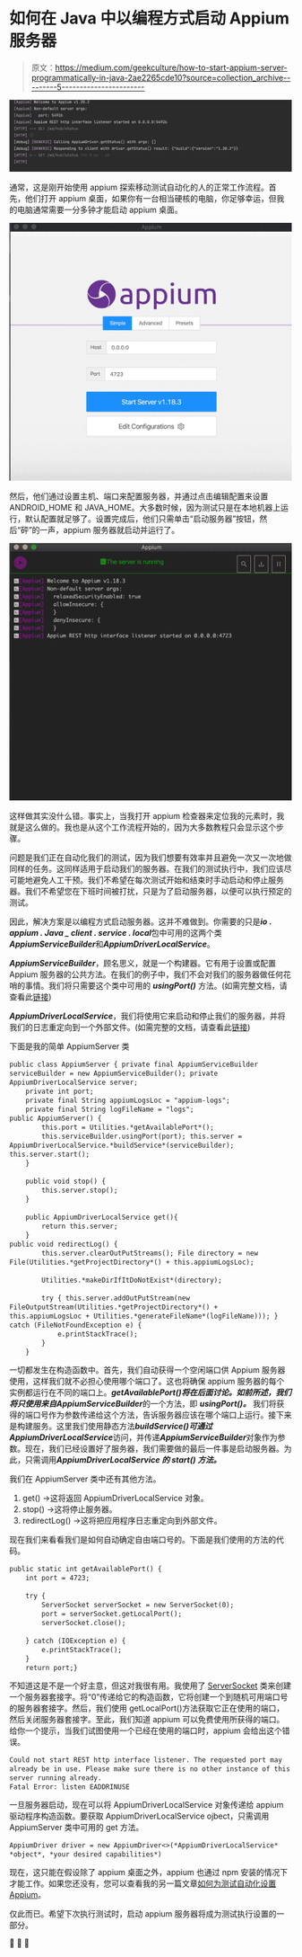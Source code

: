 # 如何在 Java 中以编程方式启动 Appium 服务器

> 原文：<https://medium.com/geekculture/how-to-start-appium-server-programmatically-in-java-2ae2265cde10?source=collection_archive---------5----------------------->

![](img/e9e0ae5327cb16286fe19480e44b4bfb.png)

通常，这是刚开始使用 appium 探索移动测试自动化的人的正常工作流程。首先，他们打开 appium 桌面，如果你有一台相当硬核的电脑，你足够幸运，但我的电脑通常需要一分多钟才能启动 appium 桌面。

![](img/450f77e723c22c7ae8a7367465d5b356.png)

然后，他们通过设置主机、端口来配置服务器，并通过点击编辑配置来设置 ANDROID_HOME 和 JAVA_HOME。大多数时候，因为测试只是在本地机器上运行，默认配置就足够了。设置完成后，他们只需单击“启动服务器”按钮，然后“砰”的一声，appium 服务器就启动并运行了。

![](img/974925ad10c6b924fd0367e761d83006.png)

这样做其实没什么错。事实上，当我打开 appium 检查器来定位我的元素时，我就是这么做的。我也是从这个工作流程开始的，因为大多数教程只会显示这个步骤。

问题是我们正在自动化我们的测试，因为我们想要有效率并且避免一次又一次地做同样的任务。这同样适用于启动我们的服务器。在我们的测试执行中，我们应该尽可能地避免人工干预。我们不希望在每次测试开始和结束时手动启动和停止服务器。我们不希望您在下班时间被打扰，只是为了启动服务器，以便可以执行预定的测试。

因此，解决方案是以编程方式启动服务器。这并不难做到。你需要的只是***io . appium . Java _ client . service . local***包中可用的这两个类***AppiumServiceBuilder***和***AppiumDriverLocalService***。

***AppiumServiceBuilder***，顾名思义，就是一个构建器。它有用于设置或配置 Appium 服务器的公共方法。在我们的例子中，我们不会对我们的服务器做任何花哨的事情。我们将只需要这个类中可用的 ***usingPort()*** 方法。(如需完整文档，请查看此[链接](https://javadoc.io/doc/io.appium/java-client/latest/io/appium/java_client/service/local/AppiumServiceBuilder.html))

***AppiumDriverLocalService***，我们将使用它来启动和停止我们的服务器，并将我们的日志重定向到一个外部文件。(如需完整的文档，请查看此[链接](https://javadoc.io/doc/io.appium/java-client/latest/io/appium/java_client/service/local/AppiumDriverLocalService.html))

下面是我的简单 AppiumServer 类

```
public class AppiumServer { private final AppiumServiceBuilder serviceBuilder = new AppiumServiceBuilder(); private AppiumDriverLocalService server;
    private int port;
    private final String appiumLogsLoc = "appium-logs";
    private final String logFileName = "logs";
public AppiumServer() {
        this.port = Utilities.*getAvailablePort*();
        this.serviceBuilder.usingPort(port); this.server = AppiumDriverLocalService.*buildService*(serviceBuilder); this.server.start();
    }

    public void stop() {
        this.server.stop();
    }

    public AppiumDriverLocalService get(){
        return this.server;
    }
public void redirectLog() {
        this.server.clearOutPutStreams(); File directory = new File(Utilities.*getProjectDirectory*() + this.appiumLogsLoc);

        Utilities.*makeDirIfItDoNotExist*(directory);

        try { this.server.addOutPutStream(new FileOutputStream(Utilities.*getProjectDirectory*() + this.appiumLogsLoc + Utilities.*generateFileName*(logFileName))); } catch (FileNotFoundException e) {
            e.printStackTrace();
        }
    }
```

一切都发生在构造函数中。首先，我们自动获得一个空闲端口供 Appium 服务器使用，这样我们就不必担心使用哪个端口了。这也将确保 appium 服务器的每个实例都运行在不同的端口上。***getAvailablePort()***将在后面讨论。如前所述，我们将只使用来自***AppiumServiceBuilder***的一个方法，即 ***usingPort()。*** 我们将获得的端口号作为参数传递给这个方法，告诉服务器应该在哪个端口上运行。接下来是构建服务。这里我们使用静态方法***buildService()***可通过***AppiumDriverLocalService***访问，并传递***AppiumServiceBuilder***对象作为参数。现在，我们已经设置好了服务器，我们需要做的最后一件事是启动服务器。为此，只需调用***AppiumDriverLocalService 的 **start()** 方法。***

我们在 AppiumServer 类中还有其他方法。

1.  get() →这将返回 AppiumDriverLocalService 对象。
2.  stop() →这将停止服务器。
3.  redirectLog() →这将把应用程序日志重定向到外部文件。

现在我们来看看我们是如何自动确定自由端口号的。下面是我们使用的方法的代码。

```
public static int getAvailablePort() {
    int port = 4723;

    try {
        ServerSocket serverSocket = new ServerSocket(0);
        port = serverSocket.getLocalPort();
        serverSocket.close();

    } catch (IOException e) {
        e.printStackTrace();
    }
    return port;}
```

不知道这是不是一个好主意，但这对我很有用。我使用了 [ServerSocket](https://docs.oracle.com/javase/7/docs/api/java/net/ServerSocket.html) 类来创建一个服务器套接字。将“0”传递给它的构造函数，它将创建一个到随机可用端口号的服务器套接字。然后，我们使用 getLocalPort()方法获取它正在使用的端口，然后关闭服务器套接字。至此，我们知道 appium 可以免费使用所获得的端口。给你一个提示，当我们试图使用一个已经在使用的端口时，appium 会给出这个错误。

```
Could not start REST http interface listener. The requested port may already be in use. Please make sure there is no other instance of this server running already.
Fatal Error: listen EADDRINUSE
```

一旦服务器启动，现在可以将 AppiumDriverLocalService 对象传递给 appium 驱动程序构造函数。要获取 AppiumDriverLocalService ojbect，只需调用 AppiumServer 类中可用的 get 方法。

```
AppiumDriver driver = new AppiumDriver<>(*AppiumDriverLocalService* *object*, *your desired capabilities*)
```

现在，这只能在假设除了 appium 桌面之外，appium 也通过 npm 安装的情况下才能工作。如果您还没有，您可以查看我的另一篇文章[如何为测试自动化设置 Appium](/swlh/how-to-set-up-appium-for-test-automation-1d2a4fab1f6a?source=friends_link&sk=6e104be9324f2e7127322a14bfeb5039)。

仅此而已。希望下次执行测试时，启动 appium 服务器将成为测试执行设置的一部分。

🍻 🍻 🍻